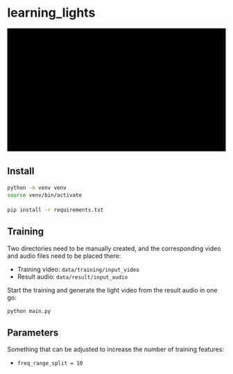 # learning_lights

<p float="left">
    <img src="pix/output.gif" width="600" />
</p>

## Install

```bash
python -m venv venv
source venv/bin/activate

pip install -r requirements.txt
```

## Training

Two directories need to be manually created, and the corresponding video and audio files need to be placed there:
* Training video: `data/training/input_video`
* Result audio: `data/result/input_audio`

Start the training and generate the light video from the result audio in one go:
```bash
python main.py
```

## Parameters

Something that can be adjusted to increase the number of training features:
* `freq_range_split = 10`